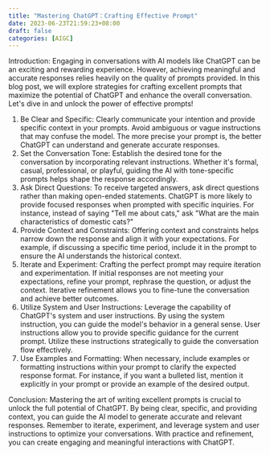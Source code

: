 ```yaml
---
title: "Mastering ChatGPT：Crafting Effective Prompt"
date: 2023-06-23T21:59:23+08:00
draft: false
categories: [AIGC]
---
```


Introduction: Engaging in conversations with AI models like ChatGPT can be an exciting and rewarding experience. However, achieving meaningful and accurate responses relies heavily on the quality of prompts provided. In this blog post, we will explore strategies for crafting excellent prompts that maximize the potential of ChatGPT and enhance the overall conversation. Let's dive in and unlock the power of effective prompts!

1. Be Clear and Specific: Clearly communicate your intention and provide specific context in your prompts. Avoid ambiguous or vague instructions that may confuse the model. The more precise your prompt is, the better ChatGPT can understand and generate accurate responses.
2. Set the Conversation Tone: Establish the desired tone for the conversation by incorporating relevant instructions. Whether it's formal, casual, professional, or playful, guiding the AI with tone-specific prompts helps shape the response accordingly.
3. Ask Direct Questions: To receive targeted answers, ask direct questions rather than making open-ended statements. ChatGPT is more likely to provide focused responses when prompted with specific inquiries. For instance, instead of saying "Tell me about cats," ask "What are the main characteristics of domestic cats?"
4. Provide Context and Constraints: Offering context and constraints helps narrow down the response and align it with your expectations. For example, if discussing a specific time period, include it in the prompt to ensure the AI understands the historical context.
5. Iterate and Experiment: Crafting the perfect prompt may require iteration and experimentation. If initial responses are not meeting your expectations, refine your prompt, rephrase the question, or adjust the context. Iterative refinement allows you to fine-tune the conversation and achieve better outcomes.
6. Utilize System and User Instructions: Leverage the capability of ChatGPT's system and user instructions. By using the system instruction, you can guide the model's behavior in a general sense. User instructions allow you to provide specific guidance for the current prompt. Utilize these instructions strategically to guide the conversation flow effectively.
7. Use Examples and Formatting: When necessary, include examples or formatting instructions within your prompt to clarify the expected response format. For instance, if you want a bulleted list, mention it explicitly in your prompt or provide an example of the desired output.

Conclusion: Mastering the art of writing excellent prompts is crucial to unlock the full potential of ChatGPT. By being clear, specific, and providing context, you can guide the AI model to generate accurate and relevant responses. Remember to iterate, experiment, and leverage system and user instructions to optimize your conversations. With practice and refinement, you can create engaging and meaningful interactions with ChatGPT.
